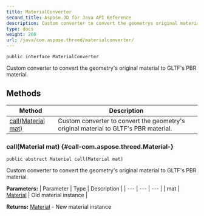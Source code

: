 ```yaml
---
title: MaterialConverter
second_title: Aspose.3D for Java API Reference
description: Custom converter to convert the geometrys original material to GLTFs PBR material.
type: docs
weight: 260
url: /java/com.aspose.threed/materialconverter/
---
```

```
public interface MaterialConverter
```

Custom converter to convert the geometry's original material to GLTF's PBR material.
## Methods

| Method | Description |
| --- | --- |
| [call(Material mat)](#call-com.aspose.threed.Material-) | Custom converter to convert the geometry's original material to GLTF's PBR material. |
### call(Material mat) {#call-com.aspose.threed.Material-}
```
public abstract Material call(Material mat)
```


Custom converter to convert the geometry's original material to GLTF's PBR material.

**Parameters:**
| Parameter | Type | Description |
| --- | --- | --- |
| mat | [Material](../../com.aspose.threed/material) | Old material instance |

**Returns:**
[Material](../../com.aspose.threed/material) - New material instance
